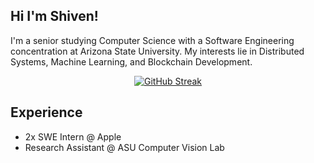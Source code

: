 ## Hi I'm Shiven!
I'm a senior studying Computer Science with a Software Engineering concentration at Arizona State University. My interests lie in Distributed Systems, Machine Learning, and Blockchain Development.

<div align="center">
  <a href="https://git.io/streak-stats"><img src="https://streak-stats.demolab.com?user=shiven01&theme=dark&hide_border=true&date_format=j%20M%5B%20Y%5D&mode=weekly" alt="GitHub Streak" /></a>
</div>

## Experience
 - 2x SWE Intern @ Apple
 - Research Assistant @ ASU Computer Vision Lab

<!--
**shiven01/shiven01** is a ✨ _special_ ✨ repository because its `README.md` (this file) appears on your GitHub profile.

Here are some ideas to get you started:

- 🔭 I’m currently working on ...
- 🌱 I’m currently learning ...
- 👯 I’m looking to collaborate on ...
- 🤔 I’m looking for help with ...
- 💬 Ask me about ...
- 📫 How to reach me: ...
- 😄 Pronouns: ...
- ⚡ Fun fact: ...
-->
